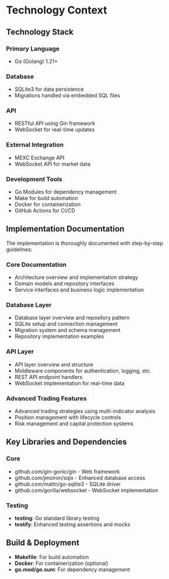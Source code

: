 # Technology Context

## Technology Stack

### Primary Language
- Go (Golang) 1.21+

### Database
- SQLite3 for data persistence
- Migrations handled via embedded SQL files

### API
- RESTful API using Gin framework
- WebSocket for real-time updates

### External Integration
- MEXC Exchange API
- WebSocket API for market data

### Development Tools
- Go Modules for dependency management
- Make for build automation
- Docker for containerization
- GitHub Actions for CI/CD

## Implementation Documentation

The implementation is thoroughly documented with step-by-step guidelines:

### Core Documentation
- Architecture overview and implementation strategy
- Domain models and repository interfaces
- Service interfaces and business logic implementation

### Database Layer
- Database layer overview and repository pattern
- SQLite setup and connection management
- Migration system and schema management
- Repository implementation examples

### API Layer
- API layer overview and structure
- Middleware components for authentication, logging, etc.
- REST API endpoint handlers
- WebSocket implementation for real-time data

### Advanced Trading Features
- Advanced trading strategies using multi-indicator analysis
- Position management with lifecycle controls
- Risk management and capital protection systems

## Key Libraries and Dependencies

### Core
- github.com/gin-gonic/gin - Web framework
- github.com/jmoiron/sqlx - Enhanced database access
- github.com/mattn/go-sqlite3 - SQLite driver
- github.com/gorilla/websocket - WebSocket implementation

### Testing
- **testing**: Go standard library testing
- **testify**: Enhanced testing assertions and mocks

## Build & Deployment
- **Makefile**: For build automation
- **Docker**: For containerization (optional)
- **go.mod/go.sum**: For dependency management
